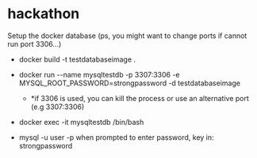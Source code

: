 # hackathon
Setup the docker database (ps, you might want to change ports if cannot run port 3306...)

- docker build -t testdatabaseimage . 
- docker run --name mysqltestdb -p 3307:3306 -e MYSQL_ROOT_PASSWORD=strongpassword -d testdatabaseimage

  - *if 3306 is used, you can kill the process or use an alternative port (e.g 3307:3306)
- docker exec -it mysqltestdb /bin/bash
- mysql -u user -p
when prompted to enter password, key in: strongpassword
